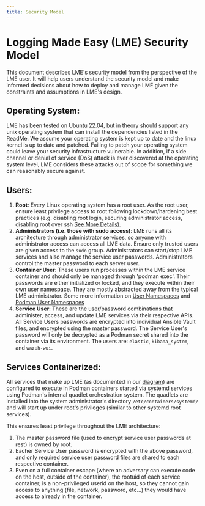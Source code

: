 ```yaml
---
title: Security Model
---
```


# Logging Made Easy (LME) Security Model

This document describes LME's security model from the perspective of the LME user. 
It will help users understand the security model and make informed decisions about how to deploy and manage LME given the constraints and assumptions in LME's design.

## Operating System: 
LME has been tested on Ubuntu 22.04, but in theory should support any unix operating system that can install the dependencies listed in the ReadMe. We assume your operating system is kept up to date and the linux kernel is up to date and patched.
Failing to patch your operating system could leave your security infrastructure vulnerable.
In addition, if a side channel or denial of service (DoS) attack is ever discovered at the operating system level, LME considers these attacks out of scope for something we can reasonably secure against. 

## Users:
  1. **Root**: Every Linux operating system has a root user. As the root user, ensure least privilege access to root following lockdown/hardening best practices (e.g. disabling root login, securing administrator access, disabling root over ssh [See More Details](https://wiki.archlinux.org/title/Security#Restricting_root)).  
  2. **Administrators (i.e. those with sudo access)**: LME runs all its architecture through administrator services, so anyone with administrator access can access all LME data. Ensure only trusted users are given access to the `sudo` group.  Administrators can start/stop LME services and also manage the service user passwords. Administrators control the master password to each server user.
  3. **Container User**: These users run processes within the LME service container and should only be managed through 'podman exec'.  Their passwords are either initialized or locked, and they execute within their own user namespace. They are mostly abstracted away from the typical LME administrator. Some more information on [User Namespaces](https://www.man7.org/conf/meetup/understanding-user-namespaces--Google-Munich-Kerrisk-2019-10-25.pdf) and [Podman User Namespaces](https://www.redhat.com/sysadmin/rootless-podman-user-namespace-modes)
  4. **Service User**: These are the user/password combinations that administer, access, and update LME services via their respective APIs. All Service Users passwords are encrypted into individual Ansible Vault files, and encrypted using the master password. The Service User's password will only be decrypted as a Podman secret shared into the container via its environment. The users are: `elastic`, `kibana_system`, and `wazuh-wui`.

## Services Containerized:
All services that make up LME (as documented in our [diagram](https://github.com/cisagov/LME/blob/release-2.0.0/docs/imgs/lme-architecture-v2.jpg)) are configured to execute in Podman containers started via systemd services using Podman's internal quadlet orchestration system.
The quadlets are installed into the system administrator's directory `/etc/containers/systemd/` and will start up under root's privileges (similar to other systemd root services).  

This ensures least privilege throughout the LME architecture:  
  1. The master password file (used to encrypt service user passwords at rest) is owned by root. 
  2. Eacher Service User password is encrypted with the above password, and only required service user password files are shared to each respective container.
  3. Even on a full container escape (where an adversary can execute code on the host, outside of the container), the rootuid of each service container, is a non-privileged userid on the host, so they cannot gain access to anything (file, network, password, etc...) they would have access to already in the container. 



